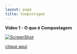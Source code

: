```yaml
---
layout: page
title: Compostagem
---
```


**Video 1 - O que é Compostagem** 

[![ScreenShot](http://img.youtube.com/vi/M3LIPctFCZc/0.jpg)](https://www.youtube.com/watch?v=M3LIPctFCZc)

[clique aqui](https://rawgit.com/fsbmat/fsbmat.github.io/master/blog_posts/17-09-2016/MgEst_Poster.pdf)
